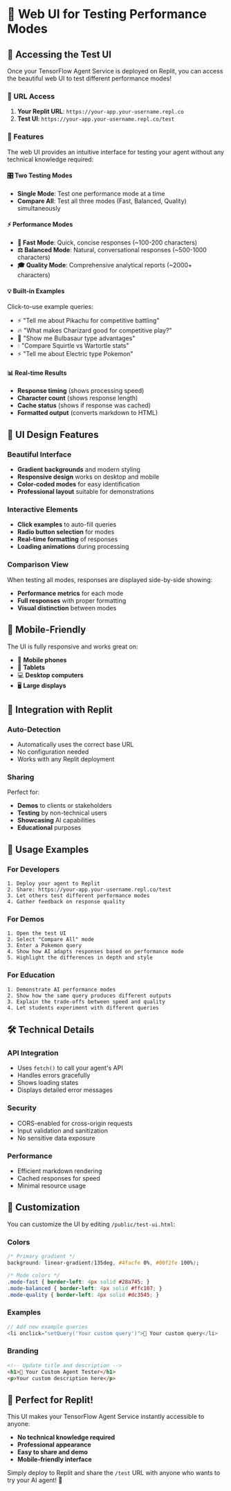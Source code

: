 # 🎨 Web UI for Testing Performance Modes

## 🚀 Accessing the Test UI

Once your TensorFlow Agent Service is deployed on Replit, you can access the beautiful web UI to test different performance modes!

### 📍 URL Access

1. **Your Replit URL**: `https://your-app.your-username.repl.co`
2. **Test UI**: `https://your-app.your-username.repl.co/test`

### 🎯 Features

The web UI provides an intuitive interface for testing your agent without any technical knowledge required:

#### 🎛️ **Two Testing Modes**
- **Single Mode**: Test one performance mode at a time
- **Compare All**: Test all three modes (Fast, Balanced, Quality) simultaneously

#### ⚡ **Performance Modes**
- **🏃 Fast Mode**: Quick, concise responses (~100-200 characters)
- **⚖️ Balanced Mode**: Natural, conversational responses (~500-1000 characters)  
- **🎓 Quality Mode**: Comprehensive analytical reports (~2000+ characters)

#### 💡 **Built-in Examples**
Click-to-use example queries:
- ⚡ "Tell me about Pikachu for competitive battling"
- 🔥 "What makes Charizard good for competitive play?"
- 🌱 "Show me Bulbasaur type advantages"
- 💧 "Compare Squirtle vs Wartortle stats"
- ⚡ "Tell me about Electric type Pokemon"

#### 📊 **Real-time Results**
- **Response timing** (shows processing speed)
- **Character count** (shows response length)
- **Cache status** (shows if response was cached)
- **Formatted output** (converts markdown to HTML)

## 🎨 UI Design Features

### Beautiful Interface
- **Gradient backgrounds** and modern styling
- **Responsive design** works on desktop and mobile
- **Color-coded modes** for easy identification
- **Professional layout** suitable for demonstrations

### Interactive Elements
- **Click examples** to auto-fill queries
- **Radio button selection** for modes
- **Real-time formatting** of responses
- **Loading animations** during processing

### Comparison View
When testing all modes, responses are displayed side-by-side showing:
- **Performance metrics** for each mode
- **Full responses** with proper formatting
- **Visual distinction** between modes

## 📱 Mobile-Friendly

The UI is fully responsive and works great on:
- 📱 **Mobile phones**
- 📱 **Tablets** 
- 💻 **Desktop computers**
- 🖥️ **Large displays**

## 🔗 Integration with Replit

### Auto-Detection
- Automatically uses the correct base URL
- No configuration needed
- Works with any Replit deployment

### Sharing
Perfect for:
- **Demos** to clients or stakeholders
- **Testing** by non-technical users
- **Showcasing** AI capabilities
- **Educational** purposes

## 🎯 Usage Examples

### For Developers
```
1. Deploy your agent to Replit
2. Share: https://your-app.your-username.repl.co/test
3. Let others test different performance modes
4. Gather feedback on response quality
```

### For Demos
```
1. Open the test UI
2. Select "Compare All" mode
3. Enter a Pokemon query
4. Show how AI adapts responses based on performance mode
5. Highlight the differences in depth and style
```

### For Education
```
1. Demonstrate AI performance modes
2. Show how the same query produces different outputs
3. Explain the trade-offs between speed and quality
4. Let students experiment with different queries
```

## 🛠️ Technical Details

### API Integration
- Uses `fetch()` to call your agent's API
- Handles errors gracefully
- Shows loading states
- Displays detailed error messages

### Security
- CORS-enabled for cross-origin requests
- Input validation and sanitization
- No sensitive data exposure

### Performance
- Efficient markdown rendering
- Cached responses for speed
- Minimal resource usage

## 🔧 Customization

You can customize the UI by editing `/public/test-ui.html`:

### Colors
```css
/* Primary gradient */
background: linear-gradient(135deg, #4facfe 0%, #00f2fe 100%);

/* Mode colors */
.mode-fast { border-left: 4px solid #28a745; }
.mode-balanced { border-left: 4px solid #ffc107; }
.mode-quality { border-left: 4px solid #dc3545; }
```

### Examples
```javascript
// Add new example queries
<li onclick="setQuery('Your custom query')">🎯 Your custom query</li>
```

### Branding
```html
<!-- Update title and description -->
<h1>🧪 Your Custom Agent Tester</h1>
<p>Your custom description here</p>
```

## 🎉 Perfect for Replit!

This UI makes your TensorFlow Agent Service instantly accessible to anyone:
- **No technical knowledge required**
- **Professional appearance**
- **Easy to share and demo**
- **Mobile-friendly interface**

Simply deploy to Replit and share the `/test` URL with anyone who wants to try your AI agent! 🚀
